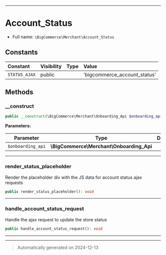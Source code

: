 ***

# Account_Status





* Full name: `\BigCommerce\Merchant\Account_Status`


## Constants

| Constant | Visibility | Type | Value |
|:---------|:-----------|:-----|:------|
|`STATUS_AJAX`|public| |&#039;bigcommerce_account_status&#039;|


## Methods


### __construct



```php
public __construct(\BigCommerce\Merchant\Onboarding_Api $onboarding_api): mixed
```








**Parameters:**

| Parameter | Type | Description |
|-----------|------|-------------|
| `$onboarding_api` | **\BigCommerce\Merchant\Onboarding_Api** |  |





***

### render_status_placeholder

Render the placeholder div with the JS data for account status ajax requests

```php
public render_status_placeholder(): void
```












***

### handle_account_status_request

Handle the ajax request to update the store status

```php
public handle_account_status_request(): void
```












***


***
> Automatically generated on 2024-12-13
